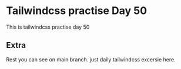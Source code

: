 # Tailwindcss practise Day 50

This is tailwindcss practise day 50

## Extra

Rest you can see on main branch. just daily tailwindcss excersie here.
